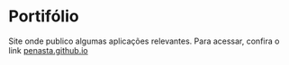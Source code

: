# Portifólio

Site onde publico algumas aplicações relevantes. Para acessar, confira o link
[penasta.github.io
](https://penasta.github.io)
